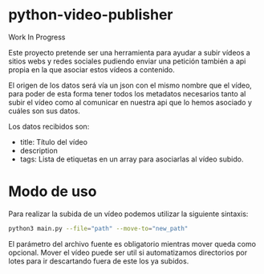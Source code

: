 # python-video-publisher

Work In Progress

Este proyecto pretende ser una herramienta para ayudar a subir vídeos a sitios webs
y redes sociales pudiendo enviar una petición también a api propia en la que asociar
estos vídeos a contenido.

El origen de los datos será vía un json con el mismo nombre que el vídeo, para poder
de esta forma tener todos los metadatos necesarios tanto al subir el vídeo como
al comunicar en nuestra api que lo hemos asociado y cuáles son sus datos.

Los datos recibidos son:

- title: Título del vídeo
- description
- tags: Lista de etiquetas en un array para asociarlas al vídeo subido.

# Modo de uso

Para realizar la subida de un vídeo podemos utilizar la siguiente sintaxis:

```bash
python3 main.py --file="path" --move-to="new_path"
```

El parámetro del archivo fuente es obligatorio mientras mover queda como opcional.
Mover el vídeo puede ser util si automatizamos directorios por lotes para ir descartando fuera de este los ya subidos.

